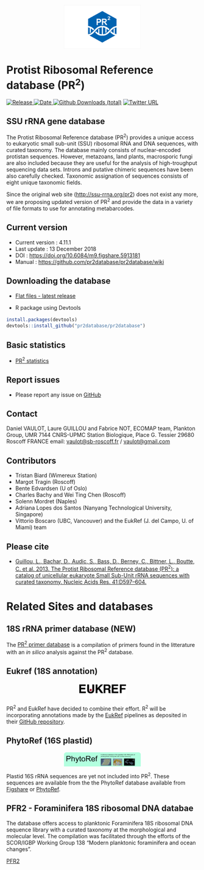 <img src="img/pr2_logo_16_9.png" width="40%" style="display: block; margin: auto;" />

Protist Ribosomal Reference database (PR<sup>2</sup>)
=====================================================

[![Release](https://img.shields.io/badge/release-4.11.1-blue.svg)
![Date](https://img.shields.io/badge/date-13%20December%202018-lightgrey.svg)
![Github Downloads
(total)](https://img.shields.io/github/downloads/pr2database/pr2database/total.svg)](https://github.com/vaulot/pr2_database/releases)
[![Twitter
URL](https://img.shields.io/twitter/url/http/shields.io.svg?style=social)](https://twitter.com/intent/tweet?text=PR2%20database&url=https://github.com/vaulot/pr2_database&hashtags=PR2database)

SSU rRNA gene database
----------------------

The Protist Ribosomal Reference database (PR<sup>2</sup>) provides a
unique access to eukaryotic small sub-unit (SSU) ribosomal RNA and DNA
sequences, with curated taxonomy. The database mainly consists of
nuclear-encoded protistan sequences. However, metazoans, land plants,
macrosporic fungi are also included because they are useful for the
analysis of high-troughput sequencing data sets. Introns and putative
chimeric sequences have been also carefully checked. Taxonomic
assignation of sequences consists of eight unique taxonomic fields.

Since the original web site
(<a href="http://ssu-rrna.org/pr2" class="uri">http://ssu-rrna.org/pr2</a>)
does not exist any more, we are proposing updated version of
PR<sup>2</sup> and provide the data in a variety of file formats to use
for annotating metabarcodes.

Current version
---------------

-   Current version : 4.11.1
-   Last update : 13 December 2018
-   DOI :
    <a href="https://doi.org/10.6084/m9.figshare.5913181" class="uri">https://doi.org/10.6084/m9.figshare.5913181</a>
-   Manual :
    <a href="https://github.com/pr2database/pr2database/wiki" class="uri">https://github.com/pr2database/pr2database/wiki</a>

Downloading the database
------------------------

-   [Flat files - latest
    release](https://github.com/pr2database/pr2database/releases)

-   R package using Devtools

``` r
install.packages(devtools)
devtools::install_github("pr2database/pr2database")
```

Basic statistics
----------------

-   [PR<sup>2</sup>
    statistics](https://vaulot.github.io/pr2/PR2_analysis.html)

Report issues
-------------

-   Please report any issue on
    [GitHub](https://github.com/pr2database/pr2database/issues)

Contact
-------

Daniel VAULOT, Laure GUILLOU and Fabrice NOT, ECOMAP team, Plankton
Group, UMR 7144 CNRS-UPMC Station Biologique, Place G. Tessier 29680
Roscoff FRANCE email:
<a href="mailto:vaulot@sb-roscoff.fr" class="email">vaulot@sb-roscoff.fr</a>
/ <a href="mailto:vaulot@gmail.com" class="email">vaulot@gmail.com</a>

Contributors
------------

-   Tristan Biard (Wimereux Station)
-   Margot Tragin (Roscoff)
-   Bente Edvardsen (U of Oslo)
-   Charles Bachy and Wei Ting Chen (Roscoff)
-   Solenn Mordret (Naples)
-   Adriana Lopes dos Santos (Nanyang Technological University,
    Singapore)
-   Vittorio Boscaro (UBC, Vancouver) and the EukRef (J. del Campo, U. of Miami) team

Please cite
-----------

-   [Guillou, L., Bachar, D., Audic, S., Bass, D., Berney, C., Bittner,
    L., Boutte, C. et al. 2013. The Protist Ribosomal Reference database
    (PR<sup>2</sup>): a catalog of unicellular eukaryote Small Sub-Unit
    rRNA sequences with curated taxonomy. Nucleic Acids Res.
    41:D597–604.](https://academic.oup.com/nar/article/41/D1/D597/1064851)

Related Sites and databases
===========================

18S rRNA primer database (NEW)
-----------------------
The [PR<sup>2</sup> primer database](https://github.com/pr2database/pr2-primers) is a compilation of primers found in the litterature with an _in silico_ analysis against the PR<sup>2</sup> database.



Eukref (18S annotation)
-----------------------

<img src="img/eukref_logo.png" width="25%" style="display: block; margin: auto;" />

PR<sup>2</sup> and EukRef have decided to combine their effort. R<sup>2</sup> will be incorporating annotations made by the
[EukRef](http://eukref.org/) pipelines as deposited in their [GitHub
repository](https://github.com/eukref/curation).

PhytoRef (16S plastid)
----------------------

<img src="img/phytoref_logo.png" width="40%" style="display: block; margin: auto;" />

Plastid 16S rRNA sequences are yet not included into PR<sup>2</sup>.
These sequences are available from the the PhytoRef database available
from
[Figshare](https://figshare.com/articles/PhytoREF_a_reference_database_of_the_plastidial_16S_rRNA)
or [PhytoRef](http://phytoref.sb-roscoff.fr/).

PFR2 - Foraminifera 18S ribosomal DNA databae
---------------------------------------------

The database offers access to planktonic Foraminifera 18S ribosomal DNA
sequence library with a curated taxonomy at the morphological and
molecular level. The compilation was facilitated through the efforts of
the SCOR/IGBP Working Group 138 “Modern planktonic foraminifera and
ocean changes”.

[PFR2](http://pfr2.sb-roscoff.fr/)
